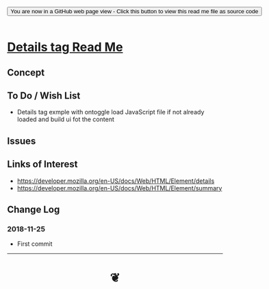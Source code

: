 
<span style=display:none; >[You are now in a GitHub source code view - click this link to view Read Me file as a web page]( https://jaanga.github.io/#cookbook-html/examples/tags/details/README.md "View file as a web page." ) </span>

<div><input type=button class = 'btn btn-secondary btn-sm' onclick="window.location.href='https://github.com/jaanga/jaanga.github.io/blob/master/cookbook-html/examples/tags/details/.md'";
value='You are now in a GitHub web page view - Click this button to view this read me file as source code' ></div>

<br>

# [Details tag Read Me]( #cookbook-html/examples/tags/details/README.md )

<!--
<iframe src=https://jaanga.github.io/cookbook-html/examples/tags/details/cookbook-html/examples/tags/details.html width=100% height=500px >Iframes are not viewable in GitHub source code views</iframe>
_<small>Details tag</small>_

## Full Screen: [Details tag]( https://jaanga.github.io/cookbook-html/examples/tags/details/cookbook-html/examples/tags/details.html )
-->


## Concept


## To Do / Wish List

* Details tag exmple with ontoggle load JavaScript file if not already loaded and build ui fot the content

## Issues




## Links of Interest


* https://developer.mozilla.org/en-US/docs/Web/HTML/Element/details
* https://developer.mozilla.org/en-US/docs/Web/HTML/Element/summary



## Change Log

### 2018-11-25

* First commit


***

# <center title="hello!" ><a href=javascript:window.scrollTo(0,0); style=text-decoration:none; > ❦ </a></center>

